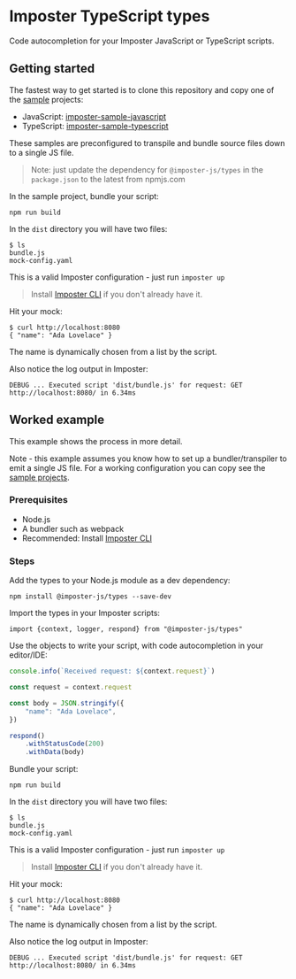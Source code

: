 # Imposter TypeScript types

Code autocompletion for your Imposter JavaScript or TypeScript scripts.

## Getting started

The fastest way to get started is to clone this repository and copy one of the [sample](./samples) projects:

- JavaScript: [imposter-sample-javascript](./samples/imposter-sample-javascript)
- TypeScript: [imposter-sample-typescript](./samples/imposter-sample-typescript)

These samples are preconfigured to transpile and bundle source files down to a single JS file. 

> Note: just update the dependency for `@imposter-js/types` in the `package.json` to the latest from npmjs.com

In the sample project, bundle your script:

    npm run build

In the `dist` directory you will have two files:

```
$ ls
bundle.js
mock-config.yaml
```

This is a valid Imposter configuration - just run `imposter up`

> Install [Imposter CLI](https://github.com/gatehill/imposter-cli) if you don't already have it.

Hit your mock:

    $ curl http://localhost:8080
    { "name": "Ada Lovelace" }

The name is dynamically chosen from a list by the script.

Also notice the log output in Imposter:

    DEBUG ... Executed script 'dist/bundle.js' for request: GET http://localhost:8080/ in 6.34ms

## Worked example

This example shows the process in more detail.

Note - this example assumes you know how to set up a bundler/transpiler to emit a single JS file. For a working configuration you can copy see the [sample projects](./samples).

### Prerequisites

- Node.js
- A bundler such as webpack 
- Recommended: Install [Imposter CLI](https://github.com/gatehill/imposter-cli)

### Steps

Add the types to your Node.js module as a dev dependency:

    npm install @imposter-js/types --save-dev

Import the types in your Imposter scripts:

    import {context, logger, respond} from "@imposter-js/types"

Use the objects to write your script, with code autocompletion in your editor/IDE:

```js
console.info(`Received request: ${context.request}`)

const request = context.request

const body = JSON.stringify({
    "name": "Ada Lovelace",
})

respond()
    .withStatusCode(200)
    .withData(body)
```

Bundle your script:

    npm run build

In the `dist` directory you will have two files:

```
$ ls
bundle.js
mock-config.yaml
```

This is a valid Imposter configuration - just run `imposter up`

> Install [Imposter CLI](https://github.com/gatehill/imposter-cli) if you don't already have it.

Hit your mock:

    $ curl http://localhost:8080
    { "name": "Ada Lovelace" }

The name is dynamically chosen from a list by the script.

Also notice the log output in Imposter:

    DEBUG ... Executed script 'dist/bundle.js' for request: GET http://localhost:8080/ in 6.34ms

